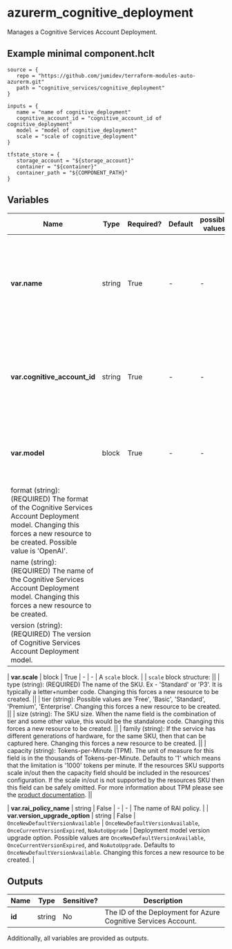 # azurerm_cognitive_deployment

Manages a Cognitive Services Account Deployment.

## Example minimal component.hclt

```hcl
source = {
   repo = "https://github.com/jumidev/terraform-modules-auto-azurerm.git" 
   path = "cognitive_services/cognitive_deployment" 
}

inputs = {
   name = "name of cognitive_deployment" 
   cognitive_account_id = "cognitive_account_id of cognitive_deployment" 
   model = "model of cognitive_deployment" 
   scale = "scale of cognitive_deployment" 
}

tfstate_store = {
   storage_account = "${storage_account}" 
   container = "${container}" 
   container_path = "${COMPONENT_PATH}" 
}

```

## Variables

| Name | Type | Required? |  Default  |  possible values |  Description |
| ---- | ---- | --------- |  ----------- | ----------- | ----------- |
| **var.name** | string | True | -  |  -  |  The name of the Cognitive Services Account Deployment. Changing this forces a new resource to be created. | 
| **var.cognitive_account_id** | string | True | -  |  -  |  The ID of the Cognitive Services Account. Changing this forces a new resource to be created. | 
| **var.model** | block | True | -  |  -  |  A `model` block. Changing this forces a new resource to be created. | | `model` block structure: || 
|   format (string): (REQUIRED) The format of the Cognitive Services Account Deployment model. Changing this forces a new resource to be created. Possible value is 'OpenAI'. ||
|   name (string): (REQUIRED) The name of the Cognitive Services Account Deployment model. Changing this forces a new resource to be created. ||
|   version (string): (REQUIRED) The version of Cognitive Services Account Deployment model. ||

| **var.scale** | block | True | -  |  -  |  A `scale` block. | | `scale` block structure: || 
|   type (string): (REQUIRED) The name of the SKU. Ex - 'Standard' or 'P3'. It is typically a letter+number code. Changing this forces a new resource to be created. ||
|   tier (string): Possible values are 'Free', 'Basic', 'Standard', 'Premium', 'Enterprise'. Changing this forces a new resource to be created. ||
|   size (string): The SKU size. When the name field is the combination of tier and some other value, this would be the standalone code. Changing this forces a new resource to be created. ||
|   family (string): If the service has different generations of hardware, for the same SKU, then that can be captured here. Changing this forces a new resource to be created. ||
|   capacity (string): Tokens-per-Minute (TPM). The unit of measure for this field is in the thousands of Tokens-per-Minute. Defaults to '1' which means that the limitation is '1000' tokens per minute. If the resources SKU supports scale in/out then the capacity field should be included in the resources' configuration. If the scale in/out is not supported by the resources SKU then this field can be safely omitted. For more information about TPM please see the [product documentation](https://learn.microsoft.com/azure/ai-services/openai/how-to/quota?tabs=rest). ||

| **var.rai_policy_name** | string | False | -  |  -  |  The name of RAI policy. | 
| **var.version_upgrade_option** | string | False | `OnceNewDefaultVersionAvailable`  |  `OnceNewDefaultVersionAvailable`, `OnceCurrentVersionExpired`, `NoAutoUpgrade`  |  Deployment model version upgrade option. Possible values are `OnceNewDefaultVersionAvailable`, `OnceCurrentVersionExpired`, and `NoAutoUpgrade`. Defaults to `OnceNewDefaultVersionAvailable`. Changing this forces a new resource to be created. | 



## Outputs

| Name | Type | Sensitive? | Description |
| ---- | ---- | --------- | --------- |
| **id** | string | No  | The ID of the Deployment for Azure Cognitive Services Account. | 

Additionally, all variables are provided as outputs.

